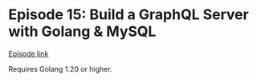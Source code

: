 # Episode 15: Build a GraphQL Server with Golang & MySQL

[Episode link](https://www.codeheim.io/courses/Episode-15-GraphQL-65a51451e4b0e10be3b8abf9)

Requires Golang 1.20 or higher.
